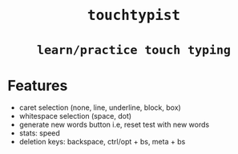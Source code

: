 <h1 align="center"><samp>touchtypist</samp></h1>
<h1 align="center"><code>learn/practice touch typing</code></h1>

# Features
- caret selection (none, line, underline, block, box)
- whitespace selection (space, dot)
- generate new words button i.e, reset test with new words
- stats: speed
- deletion keys: backspace, ctrl/opt + bs, meta + bs

